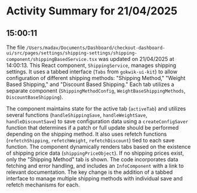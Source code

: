 # Activity Summary for 21/04/2025

## 15:00:11
The file `/Users/madav/Documents/Dashboard/checkout-dashboard-ui/src/pages/settings/shipping-settings/shipping-component/shippingBasedService.tsx` was updated on 21/04/2025 at 14:00:13.  This React component, `ShippingService`, manages shipping settings.  It uses a tabbed interface (`Tabs` from `gokwik-ui-kit`) to allow configuration of different shipping methods:  "Shipping Method," "Weight Based Shipping," and "Discount Based Shipping." Each tab utilizes a separate component (`ShippingMethodConfig`, `WeightBaseShippingMethods`, `DiscountBaseShipping`).

The component maintains state for the active tab (`activeTab`) and utilizes several functions (`handleShippingSave`, `handleWeightSave`, `handleDiscountSave`) to save configuration data using a `createConfigSaver` function that determines if a patch or full update should be performed depending on the shipping method. It also uses refetch functions (`refetchShipping`, `refetchWeight`, `refetchDiscount`) tied to each save function.  The component dynamically renders tabs based on the existence of shipping price data (`shippingPriceObject`). If no shipping prices exist, only the "Shipping Method" tab is shown.  The code incorporates data fetching and error handling, and includes an `InfoComponent` with a link to relevant documentation.  The key change is the addition of a tabbed interface to manage multiple shipping methods with individual save and refetch mechanisms for each.
